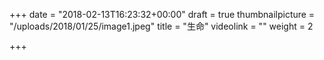 +++
date = "2018-02-13T16:23:32+00:00"
draft = true
thumbnailpicture = "/uploads/2018/01/25/image1.jpeg"
title = "生命"
videolink = ""
weight = 2

+++
